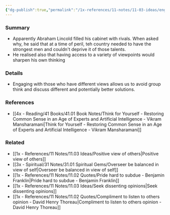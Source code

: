 ```yaml
---
{"dg-publish":true,"permalink":"/1x-references/11-notes/11-03-ideas/engage-with-those-who-have-different-views-from-yourself/","title":"Engage with those who have different views from yourself","dgShowBacklinks":false}
---
```



### Summary
- Apparently Abraham Lincold filled his cabinet with rivals. When asked why, he said that at a time of peril, teh country needed to have the strongest men and couldn't deprive it of those talents.
- He realised also that having access to a variety of viewpoints would sharpen his own thinking

### Details
- Engaging with those who have different views allows us to avoid group think and discuss different and potentially better solutions.

### References
- [[4x - Reading/41 Books/41.01 Book Notes/Think for Yourself - Restoring Common Sense in an Age of Experts and Artificial Intelligence - Vikram Mansharamani\|Think for Yourself - Restoring Common Sense in an Age of Experts and Artificial Intelligence - Vikram Mansharamani]]

### Related
- [[1x - References/11 Notes/11.03 Ideas/Positive view of others\|Positive view of others]]
- [[3x - Spiritual/31 Notes/31.01 Spiritual Gems/Overseer be balanced in view of self\|Overseer be balanced in view of self]]
- [[1x - References/11 Notes/11.02 Quotes/Pride hard to subdue - Benjamin Franklin\|Pride hard to subdue - Benjamin Franklin]]
- [[1x - References/11 Notes/11.03 Ideas/Seek dissenting opinions\|Seek dissenting opinions]]
- [[1x - References/11 Notes/11.02 Quotes/Compliment to listen to others opinion - David Henry Thoreau\|Compliment to listen to others opinion - David Henry Thoreau]]

